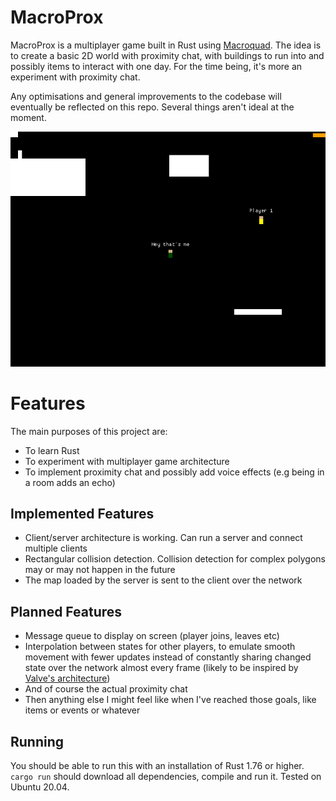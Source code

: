 # MacroProx

MacroProx is a multiplayer game built in Rust using [Macroquad](https://macroquad.rs/). The idea is to create a basic 2D world with proximity chat, with buildings to run into and possibly items to interact with one day. For the time being, it's more an experiment with proximity chat.

Any optimisations and general improvements to the codebase will eventually be reflected on this repo. Several things aren't ideal at the moment.

![MacroProx Image](https://github.com/Ronan-vdv/MacroProx/blob/master/GHAssets/MP1.png?raw=true)

# Features

The main purposes of this project are:

- To learn Rust
- To experiment with multiplayer game architecture
- To implement proximity chat and possibly add voice effects (e.g being in a room adds an echo)

## Implemented Features

- Client/server architecture is working. Can run a server and connect multiple clients
- Rectangular collision detection. Collision detection for complex polygons may or may not happen in the future
- The map loaded by the server is sent to the client over the network

## Planned Features

- Message queue to display on screen (player joins, leaves etc)
- Interpolation between states for other players, to emulate smooth movement with fewer updates instead of constantly sharing changed state over the network almost every frame (likely to be inspired by [Valve's architecture](https://developer.valvesoftware.com/wiki/Source_Multiplayer_Networking))
- And of course the actual proximity chat
- Then anything else I might feel like when I've reached those goals, like items or events or whatever

## Running

You should be able to run this with an installation of Rust 1.76 or higher. `cargo run` should download all dependencies, compile and run it. Tested on Ubuntu 20.04.
